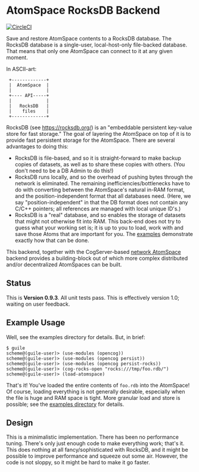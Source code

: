 AtomSpace RocksDB Backend
=========================
[![CircleCI](https://circleci.com/gh/opencog/atomspace-rocks.svg?style=svg)](https://circleci.com/gh/opencog/atomspace-rocks)

Save and restore AtomSpace contents to a RocksDB database. The RocksDB
database is a single-user, local-host-only file-backed database. That
means that only one AtomSpace can connect to it at any given moment.

In ASCII-art:

```
 +-------------+
 |  AtomSpace  |
 |             |
 +---- API-----+
 |             |
 |   RocksDB   |
 |    files    |
 +-------------+
```

RocksDB (see https://rocksdb.org/) is an "embeddable persistent key-value
store for fast storage." The goal of layering the AtomSpace on top of it
is to provide fast persistent storage for the AtomSpace.  There are
several advantages to doing this:

* RocksDB is file-based, and so it is straight-forward to make backup
  copies of datasets, as well as to share these copies with others.
  (You don't need to be a DB Admin to do this!)
* RocksDB runs locally, and so the overhead of pushing bytes through
  the network is eliminated. The remaining inefficiencies/bottlenecks
  have to do with converting between the AtomSpace's natural in-RAM
  format, and the position-independent format that all databases need.
  (Here, we say "position-independent" in that the DB format does not
  contain any C/C++ pointers; all references are managed with local
  unique ID's.)
* RocksDB is a "real" database, and so enables the storage of datasets
  that might not otherwise fit into RAM. This back-end does not try
  to guess what your working set is; it is up to you to load, work with
  and save those Atoms that are important for you. The [examples](examples)
  demonstrate exactly how that can be done.

This backend, together with the CogServer-based
[network AtomSpace](https://github.com/opencog/atomspace-cog)
backend provides a building-block out of which more complex
distributed and/or decentralized AtomSpaces can be built.


Status
------
This is **Version 0.9.3**.  All unit tests pass.  This is effectively
version 1.0; waiting on user feedback.


Example Usage
-------------
Well, see the examples directory for details. But, in brief:

```
$ guile
scheme@(guile-user)> (use-modules (opencog))
scheme@(guile-user)> (use-modules (opencog persist))
scheme@(guile-user)> (use-modules (opencog persist-rocks))
scheme@(guile-user)> (cog-rocks-open "rocks:///tmp/foo.rdb/")
scheme@(guile-user)> (load-atomspace)
```

That's it! You've loaded the entire contents of `foo.rdb` into the
AtomSpace!  Of course, loading everything is not generally desirable,
especially when the file is huge and RAM space is tight.  More granular
load and store is possible; see the [examples directory](examples) for
details.

Design
------
This is a minimalistic implementation. There has been no performance
tuning. There's only just enough code to make everything work; that's
it. This does nothing at all fancy/sophisticated with RocksDB, and it
might be possible to improve performance and squeeze out some air.
However, the code is not sloppy, so it might be hard to make it go
faster.
